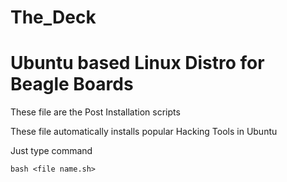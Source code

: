 # The_Deck
# Ubuntu based Linux Distro for Beagle Boards

These file are the Post Installation scripts 


These file automatically installs popular Hacking Tools in Ubuntu


Just type command 

`bash <file name.sh>`
